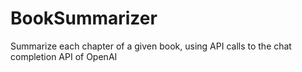 # BookSummarizer
Summarize each chapter of a given book, using API calls to the chat completion API of OpenAI
